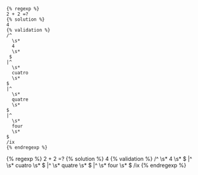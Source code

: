 
```
{% regexp %}
2 + 2 =?
{% solution %}
4
{% validation %}
/^
  \s*
  4
  \s*
 $
|^
  \s*
  cuatro
  \s*
$
|^
  \s*
  quatre
  \s*
$
|^
  \s*
  four
  \s*
$
/ix
{% endregexp %}
```


{% regexp %}
2 + 2 =?
{% solution %}
4
{% validation %}
/^
  \s*
  4
  \s*
 $
|^
  \s*
  cuatro
  \s*
$
|^
  \s*
  quatre
  \s*
$
|^
  \s*
  four
  \s*
$
/ix
{% endregexp %}


